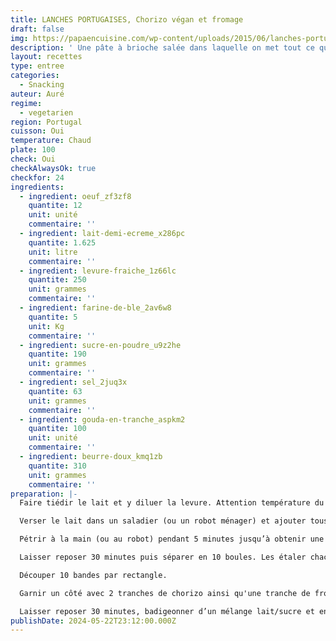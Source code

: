 ```yaml
---
title: LANCHES PORTUGAISES, Chorizo végan et fromage
draft: false
img: https://papaencuisine.com/wp-content/uploads/2015/06/lanches-portugaises-9.jpg
description: ' Une pâte à brioche salée dans laquelle on met tout ce qu’on veut'
layout: recettes
type: entree
categories:
  - Snacking
auteur: Auré
regime:
  - vegetarien
region: Portugal
cuisson: Oui
temperature: Chaud
plate: 100
check: Oui
checkAlwaysOk: true
checkfor: 24
ingredients:
  - ingredient: oeuf_zf3zf8
    quantite: 12
    unit: unité
    commentaire: ''
  - ingredient: lait-demi-ecreme_x286pc
    quantite: 1.625
    unit: litre
    commentaire: ''
  - ingredient: levure-fraiche_1z66lc
    quantite: 250
    unit: grammes
    commentaire: ''
  - ingredient: farine-de-ble_2av6w8
    quantite: 5
    unit: Kg
    commentaire: ''
  - ingredient: sucre-en-poudre_u9z2he
    quantite: 190
    unit: grammes
    commentaire: ''
  - ingredient: sel_2juq3x
    quantite: 63
    unit: grammes
    commentaire: ''
  - ingredient: gouda-en-tranche_aspkm2
    quantite: 100
    unit: unité
    commentaire: ''
  - ingredient: beurre-doux_kmq1zb
    quantite: 310
    unit: grammes
    commentaire: ''
preparation: |-
  Faire tiédir le lait et y diluer la levure. Attention température du lait entre 38 à 43 °C. Mélanger et laisser reposer 15 minutes.

  Verser le lait dans un saladier (ou un robot ménager) et ajouter tous les ingrédients en finissant par le sel.

  Pétrir à la main (ou au robot) pendant 5 minutes jusqu’à obtenir une boule homogène.

  Laisser reposer 30 minutes puis séparer en 10 boules. Les étaler chacune en un grand rectangle.

  Découper 10 bandes par rectangle.

  Garnir un côté avec 2 tranches de chorizo ainsi qu'une tranche de fromage et replier la bande sur elle même.

  Laisser reposer 30 minutes, badigeonner d’un mélange lait/sucre et enfourner 20 minutes à 180° en surveillant la cuisson.
publishDate: 2024-05-22T23:12:00.000Z
---
```

